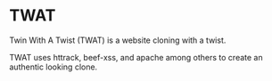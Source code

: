 # TWAT
Twin With A Twist (TWAT) is a website cloning with a twist.

TWAT uses httrack, beef-xss, and apache among others to create an authentic looking clone.
